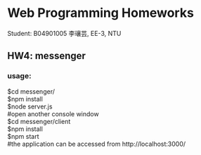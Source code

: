 # Web Programming Homeworks
Student: B04901005 李瓖芸, EE-3, NTU

## HW4: messenger
### usage:
$cd messenger/ <br>
$npm install <br>
$node server.js <br>
#open another console window <br>
$cd messenger/client <br>
$npm install <br>
$npm start <br>
#the application can be accessed from http://localhost:3000/ <br>

